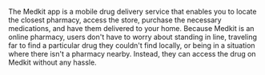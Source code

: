 <p>
The Medkit app is a mobile drug delivery service that enables you to locate the closest pharmacy, access the store, 
purchase the necessary medications, and have them delivered to your home. Because Medkit is an online pharmacy, 
users don't have to worry about standing in line, traveling far to find a particular drug they couldn't find locally, 
or being in a situation where there isn't a pharmacy nearby. Instead, they can access the drug on Medkit without any hassle.</p>
